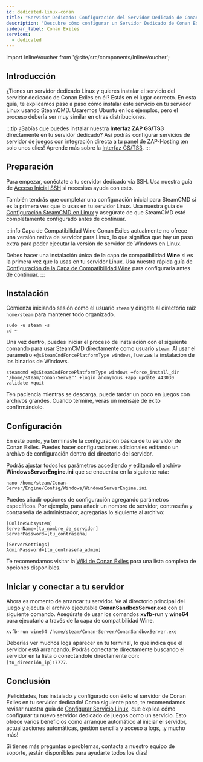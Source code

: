 ```yaml
---
id: dedicated-linux-conan
title: "Servidor Dedicado: Configuración del Servidor Dedicado de Conan Exiles en Linux"
description: "Descubre cómo configurar un Servidor Dedicado de Conan Exiles en Linux para un alojamiento y gestión de juego sin interrupciones → Aprende más ahora"
sidebar_label: Conan Exiles
services:
  - dedicated
---
```


import InlineVoucher from '@site/src/components/InlineVoucher';

## Introducción

¿Tienes un servidor dedicado Linux y quieres instalar el servicio del servidor dedicado de Conan Exiles en él? Estás en el lugar correcto. En esta guía, te explicamos paso a paso cómo instalar este servicio en tu servidor Linux usando SteamCMD. Usaremos Ubuntu en los ejemplos, pero el proceso debería ser muy similar en otras distribuciones.

:::tip
¿Sabías que puedes instalar nuestra **Interfaz ZAP GS/TS3** directamente en tu servidor dedicado? Así podrás configurar servicios de servidor de juegos con integración directa a tu panel de ZAP-Hosting ¡en solo unos clics! Aprende más sobre la [Interfaz GS/TS3](dedicated-linux-gs-interface.md).
:::

<InlineVoucher />

## Preparación

Para empezar, conéctate a tu servidor dedicado vía SSH. Usa nuestra guía de [Acceso Inicial SSH](dedicated-linux-ssh.md) si necesitas ayuda con esto.

También tendrás que completar una configuración inicial para SteamCMD si es la primera vez que lo usas en tu servidor Linux. Usa nuestra guía de [Configuración SteamCMD en Linux](dedicated-linux-steamcmd.md) y asegúrate de que SteamCMD esté completamente configurado antes de continuar.

:::info Capa de Compatibilidad Wine
Conan Exiles actualmente no ofrece una versión nativa de servidor para Linux, lo que significa que hay un paso extra para poder ejecutar la versión de servidor de Windows en Linux.

Debes hacer una instalación única de la capa de compatibilidad **Wine** si es la primera vez que la usas en tu servidor Linux. Usa nuestra rápida guía de [Configuración de la Capa de Compatibilidad Wine](dedicated-linux-wine.md) para configurarla antes de continuar.
:::

## Instalación

Comienza iniciando sesión como el usuario `steam` y dirígete al directorio raíz `home/steam` para mantener todo organizado.
```
sudo -u steam -s
cd ~
```

Una vez dentro, puedes iniciar el proceso de instalación con el siguiente comando para usar SteamCMD directamente como usuario `steam`. Al usar el parámetro `+@sSteamCmdForcePlatformType windows`, fuerzas la instalación de los binarios de Windows.
```
steamcmd +@sSteamCmdForcePlatformType windows +force_install_dir '/home/steam/Conan-Server' +login anonymous +app_update 443030 validate +quit
```

Ten paciencia mientras se descarga, puede tardar un poco en juegos con archivos grandes. Cuando termine, verás un mensaje de éxito confirmándolo.

## Configuración

En este punto, ya terminaste la configuración básica de tu servidor de Conan Exiles. Puedes hacer configuraciones adicionales editando un archivo de configuración dentro del directorio del servidor.

Podrás ajustar todos los parámetros accediendo y editando el archivo **WindowsServerEngine.ini** que se encuentra en la siguiente ruta:
```
nano /home/steam/Conan-Server/Engine/Config/Windows/WindowsServerEngine.ini
```

Puedes añadir opciones de configuración agregando parámetros específicos. Por ejemplo, para añadir un nombre de servidor, contraseña y contraseña de administrador, agregarías lo siguiente al archivo:
```
[OnlineSubsystem]
ServerName=[tu_nombre_de_servidor]
ServerPassword=[tu_contraseña]

[ServerSettings]
AdminPassword=[tu_contraseña_admin]
```

Te recomendamos visitar la [Wiki de Conan Exiles](https://conanexiles.fandom.com/wiki/Server_Configuration) para una lista completa de opciones disponibles.

## Iniciar y conectar a tu servidor

Ahora es momento de arrancar tu servidor. Ve al directorio principal del juego y ejecuta el archivo ejecutable **ConanSandboxServer.exe** con el siguiente comando. Asegúrate de usar los comandos **xvfb-run** y **wine64** para ejecutarlo a través de la capa de compatibilidad Wine.
```
xvfb-run wine64 /home/steam/Conan-Server/ConanSandboxServer.exe
```

Deberías ver muchos logs aparecer en tu terminal, lo que indica que el servidor está arrancando. Podrás conectarte directamente buscando el servidor en la lista o conectándote directamente con: `[tu_dirección_ip]:7777`.

## Conclusión

¡Felicidades, has instalado y configurado con éxito el servidor de Conan Exiles en tu servidor dedicado! Como siguiente paso, te recomendamos revisar nuestra guía de [Configurar Servicio Linux](dedicated-linux-create-gameservice.md), que explica cómo configurar tu nuevo servidor dedicado de juegos como un servicio. Esto ofrece varios beneficios como arranque automático al iniciar el servidor, actualizaciones automáticas, gestión sencilla y acceso a logs, ¡y mucho más!

Si tienes más preguntas o problemas, contacta a nuestro equipo de soporte, ¡están disponibles para ayudarte todos los días!

<InlineVoucher />